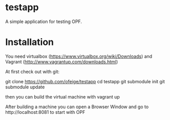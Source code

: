 testapp
=======

A simple application for testing OPF.

Installation
============

You need virtualbox (https://www.virtualbox.org/wiki/Downloads) and Vagrant (http://www.vagrantup.com/downloads.html)

At first check out with git:

git clone https://github.com/ofeige/testapp
cd testapp
git submodule init
git submodule update

then you can build the virtual machine with 
vagrant up

After building a machine you can open a Browser Window and go to http://localhost:8081 to start with OPF
